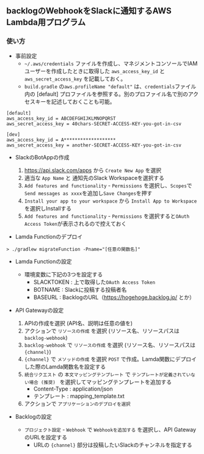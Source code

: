 ## backlogのWebhookをSlackに通知するAWS Lambda用プログラム

### 使い方
- 事前設定
    - `~/.aws/credentials` ファイルを作成し、マネジメントコンソールでIAMユーザーを作成したときに取得した `aws_access_key_id` と `aws_secret_access_key` を記載しておく。
    - `build.gradle` の`aws.profileName "default"` は、`credentials`ファイル内の [default] プロファイルを参照する。別のプロファイル名で別のアクセスキーを記述しておくことも可能。
```
[default]
aws_access_key_id = ABCDEFGHIJKLMNOPQRST
aws_secret_access_key = 40chars-SECRET-ACCESS-KEY-you-got-in-csv

[dev]
aws_access_key_id = A*******************
aws_secret_access_key = another-SECRET-ACCESS-KEY-you-got-in-csv
```

- SlackのBotAppの作成
    1. https://api.slack.com/apps から `Create New App` を選択
    2. 適当な `App Name` と 通知先のSlack Workspaceを選択する
    3. `Add features and functionality` - `Permissions` を選択し、`Scopes`で `Send messages as xxxx`を追加し`Save Changes`を押す
    4. `Install your app to your workspace` から `Install App to Workspace` を選択しInstallする
    5. `Add features and functionality` - `Permissions` を選択すると`OAuth Access Token`が表示されるので控えておく

- Lamda Functionのデプロイ
```
> ./gradlew migrateFunction -Pname="[任意の関数名]"
```

- Lamda Functionの設定
    - 環境変数に下記の3つを設定する
        - SLACKTOKEN : 上で取得した`OAuth Access Token`
        - BOTNAME : Slackに投稿する投稿者名
        - BASEURL : BacklogのURL（https://hogehoge.backlog.jp/ とか）

- API Gatewayの設定
    1. APIの作成を選択 (API名、説明は任意の値を)
    2. アクションで `リソースの作成` を選択 (リソース名、リソースパスは `backlog-webhook`)
    3. `backlog-webhook` で `リソースの作成` を選択 (リソース名、リソースパスは `{channel}`)
    4. `{channel}` で `メソッドの作成` を選択 `POST` で作成。Lamda関数にデプロイした際のLamda関数名を設定する
    5. `統合リクエスト` の `本文マッピングテンプレート` で `テンプレートが定義されていない場合 (推奨) ` を選択してマッピングテンプレートを追加する
        - Content-Type : application/json
        - テンプレート : mapping_template.txt
    6. アクションで `アプリケーションのデプロイを選択`
    
- Backlogの設定
    - `プロジェクト設定` - `Webhook` で `Webhookを追加する` を選択し、API GatewayのURLを設定する
        - URLの `{channel}` 部分は投稿したいSlackのチャンネルを指定する

